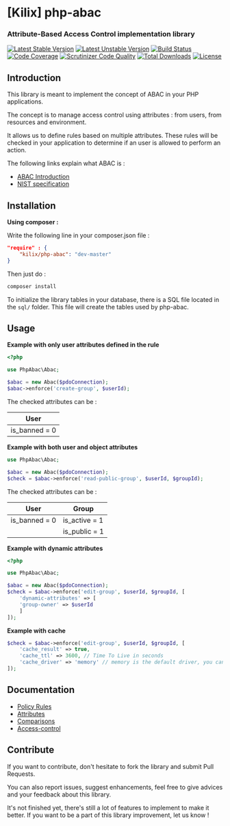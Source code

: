 [Kilix] php-abac
========

### Attribute-Based Access Control implementation library

[![Latest Stable Version](https://poser.pugx.org/kilix/php-abac/v/stable)](https://packagist.org/packages/kilix/php-abac)
[![Latest Unstable Version](https://poser.pugx.org/kilix/php-abac/v/unstable)](https://packagist.org/packages/kilix/php-abac)
[![Build Status](https://travis-ci.org/Kilix/php-abac.svg?branch=master)](https://travis-ci.org/Kilix/php-abac)
[![Code Coverage](https://scrutinizer-ci.com/g/Kilix/php-abac/badges/coverage.png?b=master)](https://scrutinizer-ci.com/g/Kilix/php-abac/?branch=master)
[![Scrutinizer Code Quality](https://scrutinizer-ci.com/g/Kilix/php-abac/badges/quality-score.png?b=master)](https://scrutinizer-ci.com/g/Kilix/php-abac/?branch=master)
[![Total Downloads](https://poser.pugx.org/kilix/php-abac/downloads)](https://packagist.org/packages/kilix/php-abac)
[![License](https://poser.pugx.org/kilix/php-abac/license)](https://packagist.org/packages/kilix/php-abac)

Introduction
------------

This library is meant to implement the concept of ABAC in your PHP applications.

The concept is to manage access control using attributes : from users, from resources and environment.

It allows us to define rules based on multiple attributes. These rules will be checked in your application to determine if an user is allowed to perform an action.

The following links explain what ABAC is :

* [ABAC Introduction](http://www.axiomatics.com/attribute-based-access-control.html)
* [NIST specification](http://nvlpubs.nist.gov/nistpubs/specialpublications/NIST.sp.800-162.pdf)

Installation
------------

**Using composer :**

Write the following line in your composer.json file :

```json
"require" : {
	"kilix/php-abac": "dev-master"
}
```

Then just do :

```sh
composer install
```

To initialize the library tables in your database, there is a SQL file located in the ``sql/`` folder. This file will create the tables used by php-abac.

Usage
---

**Example with only user attributes defined in the rule**

```php
<?php

use PhpAbac\Abac;

$abac = new Abac($pdoConnection);
$abac->enforce('create-group', $userId);
```
The checked attributes can be :

|User|
|-----|
|is_banned = 0|

**Example with both user and object attributes**
```php
use PhpAbac\Abac;

$abac = new Abac($pdoConnection);
$check = $abac->enforce('read-public-group', $userId, $groupId);
```
The checked attributes can be :

|User|Group|
|-----|----|
|is_banned = 0|is_active = 1|
||is_public = 1|

**Example with dynamic attributes**
```php
<?php

use PhpAbac\Abac;

$abac = new Abac($pdoConnection);
$check = $abac->enforce('edit-group', $userId, $groupId, [
    'dynamic-attributes' => [
	'group-owner' => $userId
    ]
]);
```

**Example with cache**
```php
$check = $abac->enforce('edit-group', $userId, $groupId, [
    'cache_result' => true,
    'cache_ttl' => 3600, // Time To Live in seconds
    'cache_driver' => 'memory' // memory is the default driver, you can avoid this option
]);
```

Documentation
-------

* [Policy Rules](doc/policy_rules.md)
* [Attributes](doc/attributes.md)
* [Comparisons](doc/comparisons.md)
* [Access-control](doc/access-control.md)

Contribute
-------

If you want to contribute, don't hesitate to fork the library and submit Pull Requests.

You can also report issues, suggest enhancements, feel free to give advices and your feedback about this library.

It's not finished yet, there's still a lot of features to implement to make it better. If you want to be a part of this library improvement, let us know  !
